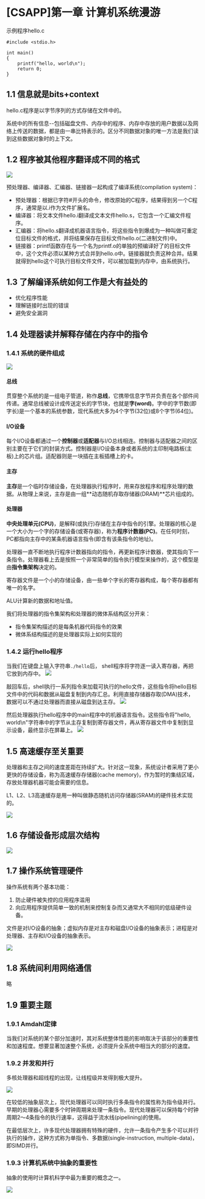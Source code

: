 # [CSAPP]第一章 计算机系统漫游



示例程序hello.c
```
#include <stdio.h>

int main()
{
    printf("hello, world\n");
    return 0;
}
```

## 1.1 信息就是bits+context

hello.c程序是以字节序列的方式存储在文件中的。

系统中的所有信息--包括磁盘文件、内存中的程序、内存中存放的用户数据以及网络上传送的数据，都是由一串比特表示的。区分不同数据对象的唯一方法是我们读到这些数据对象时的上下文。

## 1.2 程序被其他程序翻译成不同的格式

![](https://raw.githubusercontent.com/yrc0d3/imagehosting/master/img/csapp_1_2_compilation_sys.png)

预处理器、编译器、汇编器、链接器一起构成了编译系统(compilation system)：
- 预处理器：根据已字符#开头的命令，修改原始的C程序，结果得到另一个C程序，通常是以.i作为文件扩展名。
- 编译器：将文本文件hello.i翻译成文本文件hello.s，它包含一个汇编文件程序。
- 汇编器：将hello.s翻译成机器语言指令，将这些指令到爆成为一种叫做可重定位目标文件的格式，并将结果保存在目标文件hello.o(二进制文件)中。
- 链接器：printf函数存在与一个名为printf.o的单独的预编译好了的目标文件中，这个文件必须以某种方式合并到hello.o中。链接器就负责这种合并。结果就得到hello这个可执行目标文件文件，可以被加载到内存中，由系统执行。

## 1.3 了解编译系统如何工作是大有益处的

- 优化程序性能
- 理解链接时出现的错误
- 避免安全漏洞


## 1.4 处理器读并解释存储在内存中的指令

### 1.4.1 系统的硬件组成

![](https://raw.githubusercontent.com/yrc0d3/imagehosting/master/img/csapp_1_4_hardware.png)

#### 总线

贯穿整个系统的是一组电子管道，称作**总线**，它携带信息字节并负责在各个部件间传递。通常总线被设计成传送定长的字节块，也就是**字(word)**。字中的字节数(即字长)是一个基本的系统参数，现代系统大多为4个字节(32位)或8个字节(64位)。

#### I/O设备

每个I/O设备都通过一个**控制器**或**适配器**与I/O总线相连。控制器与适配器之间的区别主要在于它们的封装方式。控制器是I/O设备本身或者系统的主印制电路板(主板)上的芯片组。适配器则是一块插在主板插槽上的卡。

#### 主存

**主存**是一个临时存储设备，在处理器执行程序时，用来存放程序和程序处理的数据。从物理上来说，主存是由一组**动态随机存取存储器(DRAM)**芯片组成的。

#### 处理器

**中央处理单元(CPU)**，是解释(或执行)存储在主存中指令的引擎。处理器的核心是一个大小为一个字的存储设备(或寄存器)，称为**程序计数器(PC)**。在任何时刻，PC都指向主存中的某条机器语言指令(即含有该条指令的地址)。

处理器一直不断地执行程序计数器指向的指令，再更新程序计数器，使其指向下一条指令。处理器看上去是按照一个非常简单的指令执行模型来操作的，这个模型是由**指令集架构**决定的。

寄存器文件是一个小的存储设备，由一些单个字长的寄存器构成，每个寄存器都有唯一的名字。

ALU计算新的数据和地址值。

我们将处理器的指令集架构和处理器的微体系结构区分开来：
- 指令集架构描述的是每条机器代码指令的效果
- 微体系结构描述的是处理器实际上如何实现的

### 1.4.2 运行hello程序

当我们在键盘上输入字符串`./hello`后， shell程序将字符逐一读入寄存器，再把它放到内存中。
![](https://raw.githubusercontent.com/yrc0d3/imagehosting/master/img/csapp_1_4_2_input.png)

敲回车后，shell执行一系列指令来加载可执行的hello文件，这些指令将hello目标文件中的代码和数据从磁盘复制到内存汇总。利用直接存储器存取(DMA)技术，数据可以不通过处理器而直接从磁盘到达主存。
![](https://raw.githubusercontent.com/yrc0d3/imagehosting/master/img/csapp_1_4_2_load.png)

然后处理器执行hello程序中的main程序中的机器语言指令。这些指令将"hello, world\n"字符串中的字节从主存复制到寄存器文件，再从寄存器文件中复制到显示设备，最终显示在屏幕上。
![](https://raw.githubusercontent.com/yrc0d3/imagehosting/master/img/csapp_1_4_2_output.png)

## 1.5 高速缓存至关重要

处理器和主存之间的速度差距在持续扩大。针对这一现象，系统设计者采用了更小更快的存储设备，称为高速缓存存储器(cache memory)，作为暂时的集结区域，存放处理器机器可能会需要的信息。

L1、L2、L3高速缓存是用一种叫做静态随机访问存储器(SRAM)的硬件技术实现的。

![](https://raw.githubusercontent.com/yrc0d3/imagehosting/master/img/csapp_1_5_cache.png)

## 1.6 存储设备形成层次结构

![](https://raw.githubusercontent.com/yrc0d3/imagehosting/master/img/csapp_1_6_mem_hierarchy.png)

## 1.7 操作系统管理硬件

操作系统有两个基本功能：
1. 防止硬件被失控的应用程序滥用
2. 向应用程序提供简单一致的机制来控制复杂而又通常大不相同的低级硬件设备。

文件是对I/O设备的抽象；虚拟内存是对主存和磁盘I/O设备的抽象表示；进程是对处理器、主存和I/O设备的抽象表示。

![](https://raw.githubusercontent.com/yrc0d3/imagehosting/master/img/csapp_1_7_system.png)

## 1.8 系统间利用网络通信

略

## 1.9 重要主题

### 1.9.1 Amdahl定律

当我们对系统的某个部分加速时，其对系统整体性能的影响取决于该部分的重要性和加速程度。想要显著加速整个系统，必须提升全系统中相当大的部分的速度。

### 1.9.2 并发和并行

多核处理器和超线程的出现，让线程级并发得到极大提升。

![](https://raw.githubusercontent.com/yrc0d3/imagehosting/master/img/csapp_1_9_2_multi_core.png)

在较低的抽象层次上，现代处理器可以同时执行多条指令的属性称为指令级并行。早期的处理器心需要多个时钟周期来处理一条指令。现代处理器可以保持每个时钟周期2～4条指令的执行速率，这得益于流水线(pipelining)的使用。

在最低层次上，许多现代处理器拥有特殊的硬件，允许一条指令产生多个可以并行执行的操作，这种方式称为单指令、多数据(single-instruction, multiple-data)，即SIMD并行。

### 1.9.3 计算机系统中抽象的重要性

抽象的使用时计算机科学中最为重要的概念之一。

![](https://raw.githubusercontent.com/yrc0d3/imagehosting/master/img/csapp_1_9_3_abstraction.png)

